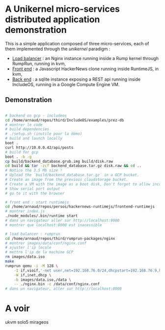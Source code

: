 # A Unikernel micro-services distributed application demonstration

This is a simple application composed of three micro-services, each of them implemented through the *unikernel* paradigm :

- [Load balancer](load-balancer-rumprun) : an Nginx instance running inside a Rump kernel through RumpRun, running in kvm,
- [Front end](frontend-runtimejs) : a Javascript HackerNews clone running inside RuntimeJS, in kvm,
- [Back end](backend-includeos) : a sqlite instance exposing a REST api running inside IncludeOS, running in a Google Compute Engine VM.

## Demonstration

```bash

# backend on gcp - includeos
cd /home/arnaud/repos/third/IncludeOS/examples/prez-db
# montrer le code
# build dependencies
# ./setup.sh (inutile pour la démo)
# build and launch locally
boot .
curl http://10.0.0.42/api/posts
# build for gcp
boot . -b -g
cp build/backend_database.grub.img build/disk.raw
cd build && tar -zcf backend_database.tar.gz disk.raw && cd ..
# Notice the 3.5 Mb size !
# Upload the `build/backend_database.tar.gz` in a GCP bucket.
# Create an image from the previous cloudstorage bucket.
# Create a VM with the image as a boot disk, Don't forget to allow incoming HTTP traffic.
# Show serial port output
# go to it with the browser

# front end : start runtimejs
cd /home/arnaud/repos/persos/hackernews-runtimejs/frontend-runtimejs
# montrer index.js
./node_modules/.bin/runtime start
# dans un navigateur aller sur http://localhost:9000
# montrer que localhost:8000 est inacessible

# load balancer : rumprun
cd /home/arnaud/repos/third/rumprun-packages/nginx
# montrer images/data/conf/nginx.conf
# ajuster l'ip locale
# mettre l'ip de la machine GCP
rm images/data.iso
make
rumprun qemu -i -M 128 \
    -I if,vioif,'-net user,net=192.168.76.0/24,dhcpstart=192.168.76.9,hostfwd=tcp::8000-:80' \
    -W if,inet,dhcp \
    -b images/data.iso,/data \
    -- ./nginx.bin -c /data/conf/nginx.conf
# dans un navigateur, aller sur http://localhost:8000
```



# A voir

ukvm
solo5
mirageos
